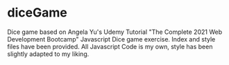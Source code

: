 # diceGame



Dice game based on Angela Yu's Udemy Tutorial "The Complete 2021 Web Development Bootcamp" Javascript Dice game exercise. Index and style files have been provided. All Javascript Code is my own, style has been slightly adapted to my liking. 
